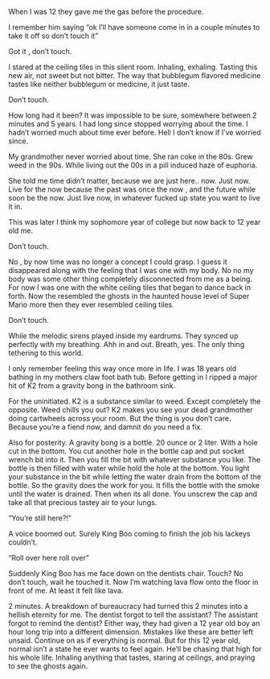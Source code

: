 When I was 12 they gave me the gas before the procedure.

I remember him saying “ok I’ll have someone come in in a couple minutes to take it off so don’t touch it”

Got it , don’t touch.

I stared at the ceiling tiles in this silent room. Inhaling, exhaling.  Tasting this new air, not sweet but not bitter. The way that bubblegum flavored medicine tastes like neither bubblegum or medicine, it just taste.

Don’t touch.

How long had it been? It was impossible to be sure, somewhere between 2 minutes and 5 years.  I had long since stopped worrying about the time. I hadn’t worried much about time ever before. Hell I don’t know if I’ve worried since.

My grandmother never worried about time. She ran coke in the 80s. Grew weed in the 90s. While living out the 00s in a pill induced haze of euphoria.  

She told me time didn’t matter, because we are just here.. now. Just now. Live for the now because the past was once the now , and the future while soon be the now. Just live now, in whatever fucked up state you want to live it in. 

This was later I think my sophomore year of college but now back to 12 year old me.

Don’t touch.

No , by now time was no longer a concept I could grasp. I guess it disappeared along with the feeling that I was one with my body. 
No no my body was some other thing completely disconnected from me as a being. 
For now I was one with the white ceiling tiles that began to dance back in forth. Now the resembled the ghosts in the haunted house level of Super Mario more then they ever resembled ceiling tiles.

Don’t touch.

While the melodic sirens played inside my eardrums. They synced up perfectly with my breathing. Ahh in and out. Breath, yes. The only thing tethering to this world. 

I only remember feeling this way once more in life.  I was 18 years old bathing in my mothers claw foot bath tub.
Before getting in I ripped a major hit of K2 from a gravity bong in the bathroom sink.

For the uninitiated. K2 is a substance similar to weed. Except completely the opposite. Weed chills you out? K2 makes you see your dead grandmother doing cartwheels across your room. But the thing is you don’t care. Because you’re a fiend now, and damnit do you need a fix.  

Also for posterity. A gravity bong is a bottle. 20 ounce or 2 liter. With a hole cut in the bottom. You cut another hole in the bottle cap and put socket wrench bit into it. Then you fill the bit with whatever substance you like.  The bottle is then filled with water while hold the hole at the bottom.  You light your substance in the bit while letting the water drain from the bottom of the bottle.  So the gravity does the work for you. It fills the bottle with the smoke until the water is drained. Then when its all done. You unscrew the cap and take all that precious tastey air to your lungs.


“You’re still here?!”

A voice boomed out. Surely King Boo coming to finish the job his lackeys couldn’t.

“Roll over here roll over”

Suddenly King Boo has me face down on the dentists chair. Touch? No don’t touch, wait he touched it.  Now I’m watching lava flow onto the floor in front of me. At least it felt like lava.

2 minutes. A breakdown of bureaucracy had turned this 2 minutes into a hellish eternity for me. The dentist forgot to tell the assistant? The assistant forgot to remind the dentist? Either way, they had given a 12 year old boy an hour long trip into a different dimension. 
Mistakes like these are better left unsaid. 
Continue on as if everything is normal. 
But for this 12 year old, normal isn’t a state he ever wants to feel again. He’ll be chasing that high for his whole life. Inhaling anything that tastes, staring at ceilings, and praying to see the ghosts again.